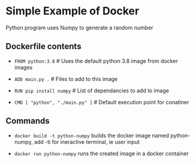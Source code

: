 # Simple Example of Docker

Python program uses Numpy to generate a random number


## Dockerfile contents
* ```FROM python:3.8``` # Uses the default python 3.8 image from docker images

* ```ADD main.py .``` # Files to add to this image

* ```RUN pip install numpy``` # List of dependancies to add to image

* ```CMD [ "python", "./main.py" ]``` # Default execution point for conatiner

## Commands

* ```docker build -t python-numpy``` builds the docker image named python-numpy, add -ti for ineractive terminal, ie user input

* ```docker run python-numpy``` runs the created image in a docker container